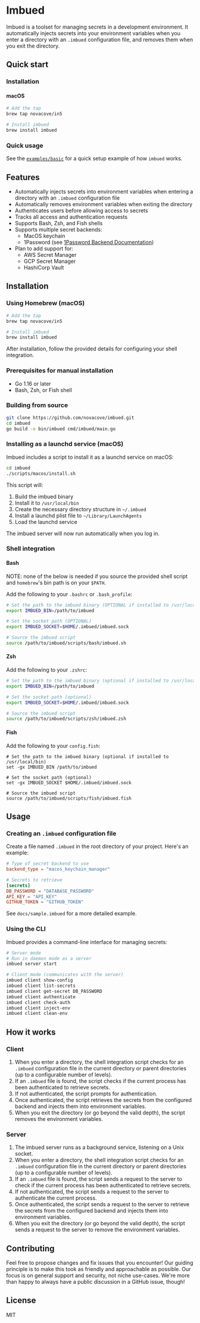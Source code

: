 # Imbued

Imbued is a toolset for managing secrets in a development environment. It automatically injects secrets into your environment variables when you enter a directory with an `.imbued` configuration file, and removes them when you exit the directory.

## Quick start

### Installation
#### macOS

```sh
# Add the tap
brew tap novacove/in5

# Install imbued
brew install imbued
```

### Quick usage
See the [`examples/basic`](./examples/basic/README.md) for a quick setup example of how `imbued` works.

## Features
- Automatically injects secrets into environment variables when entering a directory with an `.imbued` configuration file
- Automatically removes environment variables when exiting the directory
- Authenticates users before allowing access to secrets
- Tracks all access and authentication requests
- Supports Bash, Zsh, and Fish shells
- Supports multiple secret backends:
  - MacOS keychain
  - 1Password (see [1Password Backend Documentation](pkg/secrets/onepass_README.md))
- Plan to add support for:
  - AWS Secret Manager
  - GCP Secret Manager
  - HashiCorp Vault

## Installation

### Using Homebrew (macOS)

```bash
# Add the tap
brew tap novacove/in5

# Install imbued
brew install imbued
```

After installation, follow the provided details for configuring your shell integration.

### Prerequisites for manual installation

- Go 1.16 or later
- Bash, Zsh, or Fish shell

### Building from source

```bash
git clone https://github.com/novacove/imbued.git
cd imbued
go build -o bin/imbued cmd/imbued/main.go
```

### Installing as a launchd service (macOS)

Imbued includes a script to install it as a launchd service on macOS:

```bash
cd imbued
./scripts/macos/install.sh
```

This script will:
1. Build the imbued binary
2. Install it to `/usr/local/bin`
3. Create the necessary directory structure in `~/.imbued`
4. Install a launchd plist file to `~/Library/LaunchAgents`
5. Load the launchd service

The imbued server will now run automatically when you log in.

### Shell integration

#### Bash

NOTE: none of the below is needed if you source the provided shell script and `homebrew`'s bin path is on your `$PATH`.

Add the following to your `.bashrc` or `.bash_profile`:

```bash
# Set the path to the imbued binary (OPTIONAL if installed to /usr/local/bin)
export IMBUED_BIN=/path/to/imbued

# Set the socket path (OPTIONAL)
export IMBUED_SOCKET=$HOME/.imbued/imbued.sock

# Source the imbued script
source /path/to/imbued/scripts/bash/imbued.sh
```

#### Zsh

Add the following to your `.zshrc`:

```zsh
# Set the path to the imbued binary (optional if installed to /usr/local/bin)
export IMBUED_BIN=/path/to/imbued

# Set the socket path (optional)
export IMBUED_SOCKET=$HOME/.imbued/imbued.sock

# Source the imbued script
source /path/to/imbued/scripts/zsh/imbued.zsh
```

#### Fish

Add the following to your `config.fish`:

```fish
# Set the path to the imbued binary (optional if installed to /usr/local/bin)
set -gx IMBUED_BIN /path/to/imbued

# Set the socket path (optional)
set -gx IMBUED_SOCKET $HOME/.imbued/imbued.sock

# Source the imbued script
source /path/to/imbued/scripts/fish/imbued.fish
```

## Usage

### Creating an `.imbued` configuration file

Create a file named `.imbued` in the root directory of your project. Here's an example:

```toml
# Type of secret backend to use
backend_type = "macos_keychain_manager"

# Secrets to retrieve
[secrets]
DB_PASSWORD = "DATABASE_PASSWORD"
API_KEY = "API_KEY"
GITHUB_TOKEN = "GITHUB_TOKEN"
```

See `docs/sample.imbued` for a more detailed example.

### Using the CLI

Imbued provides a command-line interface for managing secrets:

```bash
# Server mode
# Run in daemon mode as a server
imbued server start

# Client mode (communicates with the server)
imbued client show-config
imbued client list-secrets
imbued client get-secret DB_PASSWORD
imbued client authenticate
imbued client check-auth
imbued client inject-env
imbued client clean-env
```

## How it works

### Client

1. When you enter a directory, the shell integration script checks for an `.imbued` configuration file in the current directory or parent directories (up to a configurable number of levels).
2. If an `.imbued` file is found, the script checks if the current process has been authenticated to retrieve secrets.
3. If not authenticated, the script prompts for authentication.
4. Once authenticated, the script retrieves the secrets from the configured backend and injects them into environment variables.
5. When you exit the directory (or go beyond the valid depth), the script removes the environment variables.

### Server

1. The imbued server runs as a background service, listening on a Unix socket.
2. When you enter a directory, the shell integration script checks for an `.imbued` configuration file in the current directory or parent directories (up to a configurable number of levels).
3. If an `.imbued` file is found, the script sends a request to the server to check if the current process has been authenticated to retrieve secrets.
4. If not authenticated, the script sends a request to the server to authenticate the current process.
5. Once authenticated, the script sends a request to the server to retrieve the secrets from the configured backend and injects them into environment variables.
6. When you exit the directory (or go beyond the valid depth), the script sends a request to the server to remove the environment variables.

## Contributing

Feel free to propose changes and fix issues that you encounter! Our guiding principle is to make this took as friendly and approachable as possible. Our focus is on general support and security, not niche use-cases. We're more than happy to always have a public discussion in a GitHub issue, though!

## License

MIT
